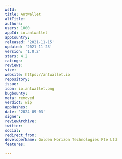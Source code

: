 ```yaml
---
wsId: 
title: AntWallet
altTitle: 
authors: 
users: 1000
appId: io.antwallet
appCountry: 
released: '2021-11-15'
updated: '2021-11-23'
version: '1.0.2'
stars: 4.2
ratings: 
reviews: 
size: 
website: https://antwallet.io
repository: 
issue: 
icon: io.antwallet.png
bugbounty: 
meta: removed
verdict: wip
appHashes: 
date: '2024-09-03'
signer: 
reviewArchive: 
twitter: 
social: 
redirect_from: 
developerName: Golden Horizon Technologies Pte Ltd
features: 

---
```


